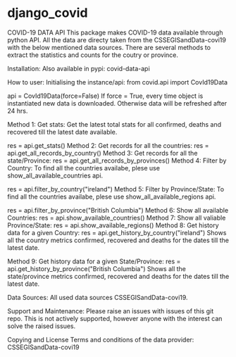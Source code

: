 # django_covid
COVID-19 DATA API
This package makes COVID-19 data available through python API. All the data are directy taken from the CSSEGISandData-covi19 with the below mentioned data sources. There are several methods to extract the statistics and counts for the coutry or province.

Installation:
Also available in pypi:
covid-data-api

How to user:
Initialising the instance/api:
from covid.api import CovId19Data

api = CovId19Data(force=False)
If force = True, every time object is instantiated new data is downloaded. Otherwise data will be refreshed after 24 hrs.

Method 1: Get stats:
Get the latest total stats for all confirmed, deaths and recovered till the latest date available.

res = api.get_stats()
Method 2: Get records for all the countries:
res = api.get_all_records_by_country()
Method 3: Get records for all the state/Province:
res = api.get_all_records_by_provinces()
Method 4: Filter by Country:
To find all the countries availabe, plese use show_all_available_countries api.

res = api.filter_by_country("ireland")
Method 5: Filter by Province/State:
To find all the countries availabe, plese use show_all_available_regions api.

res = api.filter_by_province("British Columbia")
Method 6: Show all available Countries:
res = api.show_available_countries()
Method 7: Show all valiable Province/State:
res = api.show_available_regions()
Method 8: Get history data for a given Country:
res = api.get_history_by_country("ireland")
Shows all the country metrics confirmed, recovered and deaths for the dates till the latest date.

Method 9: Get history data for a given State/Province:
res = api.get_history_by_province("British Columbia")
Shows all the state/province metrics confirmed, recovered and deaths for the dates till the latest date.

Data Sources:
All used data sources CSSEGISandData-covi19.

Support and Maintenance:
Please raise an issues with issues of this git repo. This is not actively supported, however anyone with the interest can solve the raised issues.

Copying and License
Terms and conditions of the data provider:
CSSEGISandData-covi19

